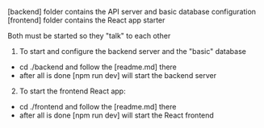 [backend] folder contains the API server and basic database configuration
[frontend] folder contains the React app starter

Both must be started so they "talk" to each other

1. To start and configure the backend server and the "basic" database 
  - cd ./backend and follow the [readme.md] there
  - after all is done [npm run dev] will start the backend server

2. To start the frontend React app:
  - cd ./frontend and follow the [readme.md] there
  - after all is done [npm run dev] will start the React frontend



